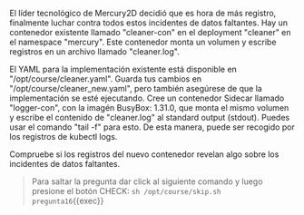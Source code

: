 El l&iacute;der tecnol&oacute;gico de Mercury2D decidi&oacute; que es hora de m&aacute;s registro, finalmente luchar contra todos estos incidentes de datos faltantes. Hay un contenedor existente llamado "cleaner-con" en el deployment "cleaner" en el namespace "mercury". Este contenedor monta un volumen y escribe registros en un archivo llamado "cleaner.log".

El YAML para la implementaci&oacute;n existente est&aacute; disponible en "/opt/course/cleaner.yaml". Guarda tus cambios en "/opt/course/cleaner_new.yaml", pero tambi&eacute;n aseg&uacute;rese de que la implementaci&oacute;n se est&eacute; ejecutando. Cree un contenedor Sidecar llamado "logger-con", con la imag&eacute;n BusyBox: 1.31.0, que monta el mismo volumen y escribe el contenido de "cleaner.log" al standard output (stdout). Puedes usar el comando "tail -f" para esto. De esta manera, puede ser recogido por los registros de kubectl logs.

Compruebe si los registros del nuevo contenedor revelan algo sobre los incidentes de datos faltantes.

> Para saltar la pregunta dar click al siguiente comando y luego presione el bot&oacute;n CHECK:
> `sh /opt/course/skip.sh pregunta16`{{exec}}